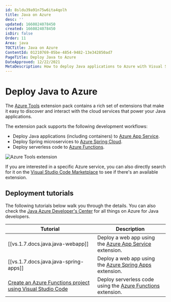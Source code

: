 ```yaml
---
id: 8sldu39a91n75w6ita4qolh
title: Java on Azure
desc: ''
updated: 1660824078450
created: 1660824078450
isDir: false
Order: 11
Area: java
TOCTitle: Java on Azure
ContentId: 01210769-05be-4854-9482-13e342850ad7
PageTitle: Deploy Java to Azure
DateApproved: 12/22/2021
MetaDescription: How to deploy Java applications to Azure with Visual Studio Code
---
```

# Deploy Java to Azure

The [Azure Tools](https://marketplace.visualstudio.com/items?itemName=ms-vscode.vscode-node-azure-pack) extension pack contains a rich set of extensions that make it easy to discover and interact with the cloud services that power your Java applications.

The extension pack supports the following development workflows:

* Deploy Java applications (including containers) to [Azure App Service](https://azure.microsoft.com/services/app-service).
* Deploy Spring microservices to [Azure Spring Cloud](https://azure.microsoft.com/services/spring-cloud/).
* Deploy serverless code to [Azure Functions](https://azure.microsoft.com/services/functions).

![Azure Tools extension](/assets/azure-tools-trx1fgfru3t5.png)

If you are interested in a specific Azure service, you can also directly search for it on the [Visual Studio Code Marketplace](https://marketplace.visualstudio.com/VSCode) to see if there's an available extension.

## Deployment tutorials

The following tutorials below walk you through the details.  You can also check the [Java Azure Developer's Center](https://docs.microsoft.com/azure/java) for all things on Azure for Java developers.

| Tutorial | Description |
| --- | --- |
| [[vs.1.7.docs.java.java-webapp]] | Deploy a web app using the [Azure App Service](https://marketplace.visualstudio.com/items?itemName=ms-azuretools.vscode-azureappservice) extension. |
| [[vs.1.7.docs.java.java-spring-apps]] | Deploy a web app using the [Azure Spring Apps](https://marketplace.visualstudio.com/items?itemName=vscjava.vscode-azurespringcloud) extension. |
| [Create an Azure Functions project using Visual Studio Code](https://docs.microsoft.com/azure/azure-functions/functions-create-first-function-vs-code?pivots=programming-language-java) | Deploy serverless code using the [Azure Functions](https://marketplace.visualstudio.com/items?itemName=ms-azuretools.vscode-azurefunctions) extension. |
